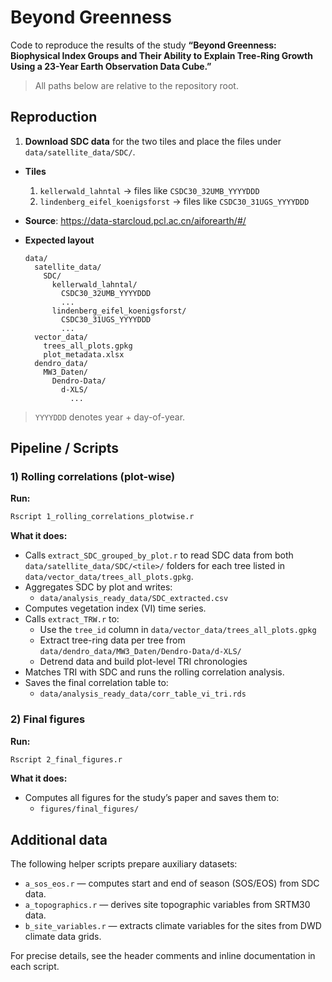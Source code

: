 # Beyond Greenness

Code to reproduce the results of the study **“Beyond Greenness: Biophysical Index Groups and Their Ability to Explain Tree-Ring Growth Using a 23-Year Earth Observation Data Cube.”**

> All paths below are relative to the repository root.

## Reproduction

1) **Download SDC data** for the two tiles and place the files under `data/satellite_data/SDC/`.

- **Tiles**
  1. `kellerwald_lahntal` → files like `CSDC30_32UMB_YYYYDDD`
  2. `lindenberg_eifel_koenigsforst` → files like `CSDC30_31UGS_YYYYDDD`

- **Source**: <https://data-starcloud.pcl.ac.cn/aiforearth/#/>

- **Expected layout**
   ```
   data/
     satellite_data/
       SDC/
         kellerwald_lahntal/
           CSDC30_32UMB_YYYYDDD
           ...
         lindenberg_eifel_koenigsforst/
           CSDC30_31UGS_YYYYDDD
           ...
     vector_data/
       trees_all_plots.gpkg
       plot_metadata.xlsx
     dendro_data/
       MW3_Daten/
         Dendro-Data/
           d-XLS/
             ...
   ```

> `YYYYDDD` denotes year + day-of-year.

## Pipeline / Scripts

### 1) Rolling correlations (plot-wise)

**Run:**
```bash
Rscript 1_rolling_correlations_plotwise.r
```

**What it does:**

- Calls `extract_SDC_grouped_by_plot.r` to read SDC data from both `data/satellite_data/SDC/<tile>/` folders for each tree listed in `data/vector_data/trees_all_plots.gpkg`.
- Aggregates SDC by plot and writes:
  - `data/analysis_ready_data/SDC_extracted.csv`
- Computes vegetation index (VI) time series.
- Calls `extract_TRW.r` to:
  - Use the `tree_id` column in `data/vector_data/trees_all_plots.gpkg`
  - Extract tree-ring data per tree from `data/dendro_data/MW3_Daten/Dendro-Data/d-XLS/`
  - Detrend data and build plot-level TRI chronologies
- Matches TRI with SDC and runs the rolling correlation analysis.
- Saves the final correlation table to:
  - `data/analysis_ready_data/corr_table_vi_tri.rds`

### 2) Final figures

**Run:**
```bash
Rscript 2_final_figures.r
```

**What it does:**
- Computes all figures for the study’s paper and saves them to:
  - `figures/final_figures/`

## Additional data

The following helper scripts prepare auxiliary datasets:

- `a_sos_eos.r` — computes start and end of season (SOS/EOS) from SDC data.
- `a_topographics.r` — derives site topographic variables from SRTM30 data.
- `b_site_variables.r` — extracts climate variables for the sites from DWD climate data grids.

For precise details, see the header comments and inline documentation in each script.
